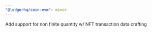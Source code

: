 ```yaml
---
"@ledgerhq/coin-evm": minor
---
```


Add support for non finite quantity w/ NFT transaction data crafting
